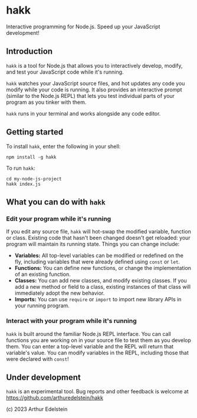 # hakk

Interactive programming for Node.js. Speed up your JavaScript development!

## Introduction

`hakk` is a tool for Node.js that allows you to interactively develop, modify, and test your JavaScript code while it's running.

`hakk` watches your JavaScript source files, and hot updates any code you modify while your code is running. It also provides an interactive prompt (similar to the Node.js REPL) that lets you test individual parts of your program as you tinker with them.

`hakk` runs in your terminal and works alongside any code editor.

## Getting started

To install `hakk`, enter the following in your shell:
```
npm install -g hakk
```
To run `hakk`:
```
cd my-node-js-project
hakk index.js
```

## What you can do with `hakk`
### Edit your program while it's running

If you edit any source file, `hakk` will hot-swap the modified variable, function or class. Existing code that hasn't been changed doesn't get reloaded: your program will maintain its running state. Things you can change include:

  - **Variables:** All top-level variables can be modified or redefined on the fly, including variables that were already defined using `const` or `let`.
  - **Functions:** You can define new functions, or change the implementation of an existing function.
  - **Classes:** You can add new classes, and modify existing classes. If you add a new method or field to a class, existing instances of that class will immediately adopt the new behavior.
  - **Imports:** You can use `require` or `import` to import new library APIs in your running program.

### Interact with your program while it's running

`hakk` is built around the familiar Node.js REPL interface. You can call functions you are working on in your source file to test them as you develop them. You can enter a top-level variable and the REPL will return that variable's value. You can modify variables in the REPL, including those that were declared with `const`!

## Under development

`hakk` is an experimental tool. Bug reports and other feedback is welcome at https://github.com/arthuredelstein/hakk

(c) 2023 Arthur Edelstein